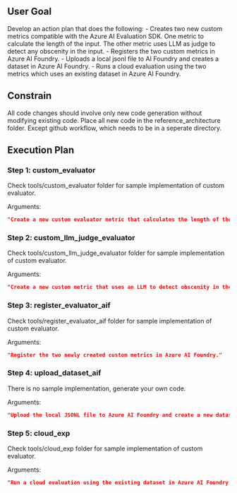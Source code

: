 ## User Goal

Develop an action plan that does the following:                    - Creates two new custom metrics compatible with the Azure AI Evaluation SDK. One metric to calculate the length of the input. The other metric uses LLM as judge to detect any obscenity in the input.                    - Registers the two custom metrics in Azure AI Foundry.                    - Uploads a local jsonl file to AI Foundry and creates a dataset in Azure AI Foundry.                    - Runs a cloud evaluation using the two metrics which uses an existing dataset in Azure AI Foundry.                    

## Constrain

All code changes should involve only new code generation without modifying existing code. Place all new code in the reference_architecture folder. Except github workflow, which needs to be in a seperate directory.

## Execution Plan

### Step 1: custom_evaluator

Check tools/custom_evaluator folder for sample implementation of custom evaluator.

Arguments:
```json
"Create a new custom evaluator metric that calculates the length of the input using the Azure AI Evaluation SDK."
```

### Step 2: custom_llm_judge_evaluator

Check tools/custom_llm_judge_evaluator folder for sample implementation of custom evaluator.

Arguments:
```json
"Create a new custom metric that uses an LLM to detect obscenity in the input."
```

### Step 3: register_evaluator_aif

Check tools/register_evaluator_aif folder for sample implementation of custom evaluator.

Arguments:
```json
"Register the two newly created custom metrics in Azure AI Foundry."
```

### Step 4: upload_dataset_aif

There is no sample implementation, generate your own code.

Arguments:
```json
"Upload the local JSONL file to Azure AI Foundry and create a new dataset from that file."
```

### Step 5: cloud_exp

Check tools/cloud_exp folder for sample implementation of custom evaluator.

Arguments:
```json
"Run a cloud evaluation using the existing dataset in Azure AI Foundry with the newly registered custom metrics."
```

